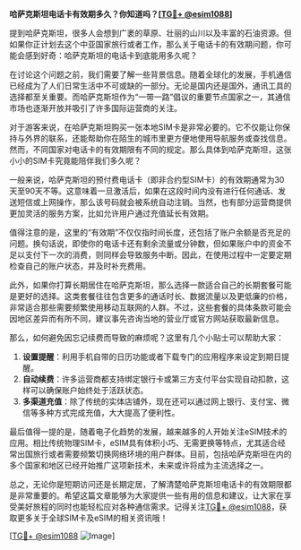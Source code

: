 **哈萨克斯坦电话卡有效期多久？你知道吗？[[TG💪+ @esim1088](https://t.me/s/esim1088)]**

提到哈萨克斯坦，很多人会想到广袤的草原、壮丽的山川以及丰富的石油资源。但如果你正计划去这个中亚国家旅行或者工作，那么关于电话卡的有效期问题，你可能会感到好奇：哈萨克斯坦的电话卡到底能用多久呢？

在讨论这个问题之前，我们需要了解一些背景信息。随着全球化的发展，手机通信已经成为了人们日常生活中不可或缺的一部分。无论是国内还是国外，通讯工具的选择都至关重要。而哈萨克斯坦作为“一带一路”倡议的重要节点国家之一，其通信市场也逐渐开放并吸引了许多国际运营商的关注。

对于游客来说，在哈萨克斯坦购买一张本地SIM卡是非常必要的。它不仅能让你保持与外界的联系，还能帮助你在陌生的城市里更方便地使用导航服务或查找信息。然而，不同国家对电话卡的有效期限有不同的规定。那么具体到哈萨克斯坦，这张小小的SIM卡究竟能陪伴我们多久呢？

一般来说，哈萨克斯坦的预付费电话卡（即非合约型SIM卡）的有效期通常为30天至90天不等。这意味着一旦激活后，如果在这段时间内没有进行任何通话、发送短信或上网操作，那么该号码就会被系统自动注销。当然，也有部分运营商提供更加灵活的服务方案，比如允许用户通过充值延长有效期。

值得注意的是，这里的“有效期”不仅仅指时间长度，还包括了账户余额是否充足的问题。换句话说，即使你的电话卡还有剩余流量或分钟数，但如果账户中的资金不足以支付下一次的消费，则同样会导致服务中断。因此，在使用过程中一定要定期检查自己的账户状态，并及时补充费用。

此外，如果你打算长期居住在哈萨克斯坦，那么选择一款适合自己的长期套餐可能是更好的选择。这类套餐往往包含更多的通话时长、数据流量以及更低廉的价格，非常适合那些需要频繁使用移动互联网的人群。不过，这些套餐的具体条款可能会因地区差异而有所不同，建议事先咨询当地的营业厅或官方网站获取最新信息。

那么，如何避免因忘记续费而导致的麻烦呢？这里有几个小贴士可以帮助大家：

1. **设置提醒**：利用手机自带的日历功能或者下载专门的应用程序来设定到期日提醒。
2. **自动续费**：许多运营商都支持绑定银行卡或第三方支付平台实现自动扣款，这样可以确保账户始终处于活跃状态。
3. **多渠道充值**：除了传统的实体店铺外，现在还可以通过网上银行、支付宝、微信等多种方式完成充值，大大提高了便利性。

最后值得一提的是，随着电子化趋势的发展，越来越多的人开始关注eSIM技术的应用。相比传统物理SIM卡，eSIM具有体积小巧、无需更换等特点，尤其适合经常出国旅行或者需要频繁切换网络环境的用户群体。目前，包括哈萨克斯坦在内的多个国家和地区已经开始推广这项新技术，未来或许将成为主流选择之一。

总之，无论你是短期访问还是长期定居，了解清楚哈萨克斯坦电话卡的有效期限都是非常重要的。希望这篇文章能够为大家提供一些有用的信息和建议，让大家在享受美好旅程的同时也能轻松应对各种通信需求。记得关注[TG💪+ @esim1088](https://t.me/s/esim1088)，获取更多关于全球SIM卡及eSIM的相关资讯哦！

[[TG💪+ @esim1088](https://t.me/s/esim1088) ![Image](https://i.postimg.cc/4NQfJmqS/Snipaste-2025-05-13-00-14-12.png)]
